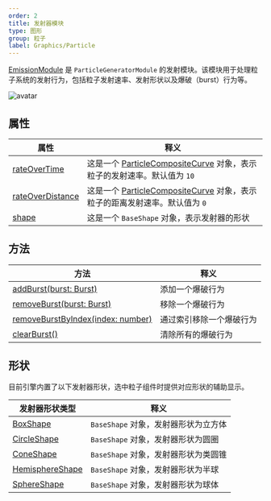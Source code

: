 ```yaml
---
order: 2
title: 发射器模块
type: 图形
group: 粒子
label: Graphics/Particle
---
```


[EmissionModule](${api}core/EmissionModule) 是 `ParticleGeneratorModule` 的发射模块。该模块用于处理粒子系统的发射行为，包括粒子发射速率、发射形状以及爆破（burst）行为等。

![avatar](https://mdn.alipayobjects.com/huamei_qbugvr/afts/img/A*G7_zS5_A3pMAAAAAAAAAAAAADtKFAQ/original)

## 属性

| 属性                                                           | 释义                                                                                                            |
| -------------------------------------------------------------- | --------------------------------------------------------------------------------------------------------------- |
| [rateOverTime](${api}core/EmissionModule#rateOverTime)         | 这是一个 [ParticleCompositeCurve](${api}core/ParticleCompositeCurve) 对象，表示粒子的发射速率。默认值为 `10`    |
| [rateOverDistance](${api}core/EmissionModule#rateOverDistance) | 这是一个 [ParticleCompositeCurve](${api}core/ParticleCompositeCurve) 对象，表示粒子的距离发射速率。默认值为 `0` |
| [shape](${api}core/EmissionModule#shape)                       | 这是一个 `BaseShape` 对象，表示发射器的形状                                                                     |

## 方法

| 方法                                                                              | 释义                     |
| --------------------------------------------------------------------------------- | ------------------------ |
| [addBurst(burst: Burst)](${api}core/EmissionModule#addBurst)                      | 添加一个爆破行为         |
| [removeBurst(burst: Burst)](${api}core/EmissionModule#removeBurst)                | 移除一个爆破行为         |
| [removeBurstByIndex(index: number)](${api}core/EmissionModule#removeBurstByIndex) | 通过索引移除一个爆破行为 |
| [clearBurst()](${api}core/EmissionModule#clearBurst)                              | 清除所有的爆破行为       |

## 形状

目前引擎内置了以下发射器形状，选中粒子组件时提供对应形状的辅助显示。

| 发射器形状类型                                               | 释义                                 |
| ------------------------------------------------------------ | ------------------------------------ |
| [BoxShape](${api}core/EmissionModule#BoxShape)               | `BaseShape` 对象，发射器形状为立方体 |
| [CircleShape](${api}core/EmissionModule#CircleShape)         | `BaseShape` 对象，发射器形状为圆圈   |
| [ConeShape](${api}core/EmissionModule#ConeShape)             | `BaseShape` 对象，发射器形状为类圆锥 |
| [HemisphereShape](${api}core/EmissionModule#HemisphereShape) | `BaseShape` 对象，发射器形状为半球   |
| [SphereShape](${api}core/EmissionModule#SphereShape)         | `BaseShape` 对象，发射器形状为球体   |
